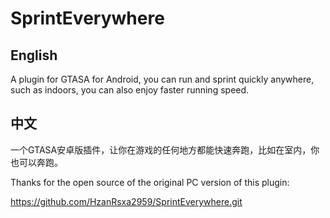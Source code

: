 # SprintEverywhere

## English
 A plugin for GTASA for Android, you can run and sprint quickly anywhere, such as indoors, you can also enjoy faster running speed.

 ## 中文
 一个GTASA安卓版插件，让你在游戏的任何地方都能快速奔跑，比如在室内，你也可以奔跑。  

 Thanks for the open source of the original PC version of this plugin:  
 
 https://github.com/HzanRsxa2959/SprintEverywhere.git



